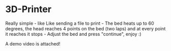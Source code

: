 # 3D-Printer
Really simple - like Like sending a file to print - 
The bed heats up to 60 degrees, the head reaches 4 points on the bed (two laps) and at every point it reaches it stops - 
Adjust the bed and press "continue", enjoy :)

A demo video is attached!
